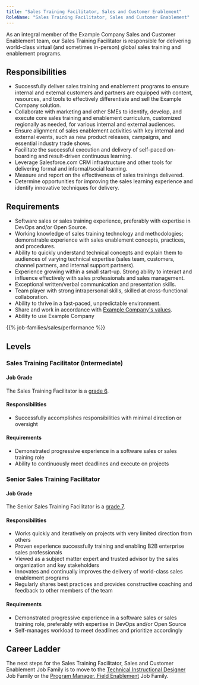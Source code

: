 ```yaml
---
title: "Sales Training Facilitator, Sales and Customer Enablement"
RoleName: "Sales Training Facilitator, Sales and Customer Enablement"
---
```


As an integral member of the Example Company Sales and Customer Enablement team, our Sales Training Facilitator is responsible for delivering world-class virtual (and sometimes in-person) global sales training and enablement programs.

## Responsibilities

- Successfully deliver sales training and enablement programs to ensure internal and external customers and partners are equipped with content, resources, and tools to effectively differentiate and sell the Example Company solution.
- Collaborate with marketing and other SMEs to identify, develop, and execute core sales training and enablement curriculum, customized regionally as needed, for various internal and external audiences.
- Ensure alignment of sales enablement activities with key internal and external events, such as new product releases, campaigns, and essential industry trade shows.
- Facilitate the successful execution and delivery of self-paced on-boarding and result-driven continuous learning.
- Leverage Salesforce.com CRM infrastructure and other tools for delivering formal and informal/social learning.
- Measure and report on the effectiveness of sales trainings delivered.
- Determine opportunities for improving the sales learning experience and identify innovative techniques for delivery.

## Requirements

- Software sales or sales training experience, preferably with expertise in DevOps and/or Open Source.
- Working knowledge of sales training technology and methodologies; demonstrable experience with sales enablement concepts, practices, and procedures.
- Ability to quickly understand technical concepts and explain them to audiences of varying technical expertise (sales team, customers, channel partners, and internal support partners).
- Experience growing within a small start-up. Strong ability to interact and influence effectively with sales professionals and sales management.
- Exceptional written/verbal communication and presentation skills.
- Team player with strong intrapersonal skills, skilled at cross-functional collaboration.
- Ability to thrive in a fast-paced, unpredictable environment.
- Share and work in accordance with [Example Company's values](/handbook/values/).
- Ability to use Example Company

{{% job-families/sales/performance %}}

## Levels

### Sales Training Facilitator (Intermediate)

#### Job Grade

The Sales Training Facilitator is a [grade 6](/handbook/total-rewards/compensation/compensation-calculator/#example_company-job-grades).

#### Responsibilities

- Successfully accomplishes responsibilities with minimal direction or oversight

#### Requirements

- Demonstrated progressive experience in a software sales or sales training role
- Ability to continuously meet deadlines and execute on projects

### Senior Sales Training Facilitator

#### Job Grade

The Senior Sales Training Facilitator is a [grade 7](/handbook/total-rewards/compensation/compensation-calculator/#example_company-job-grades).

#### Responsibilities

- Works quickly and iteratively on projects with very limited direction from others
- Proven experience successfully training and enabling B2B enterprise sales professionals
- Viewed as a subject matter expert and trusted advisor by the sales organization and key stakeholders
- Innovates and continually improves the delivery of world-class sales enablement programs
- Regularly shares best practices and provides constructive coaching and feedback to other members of the team

#### Requirements

- Demonstrated progressive experience in a software sales or sales training role, preferably with expertise in DevOps and/or Open Source
- Self-manages workload to meet deadlines and prioritize accordingly

## Career Ladder

The next steps for the Sales Training Facilitator, Sales and Customer Enablement Job Family is to move to the [Technical Instructional Designer](/job-families/sales/technical-instructional-designer/) Job Family or the [Program Manager, Field Enablement](/job-families/sales/program-manager-field-enablement/) Job Family.
